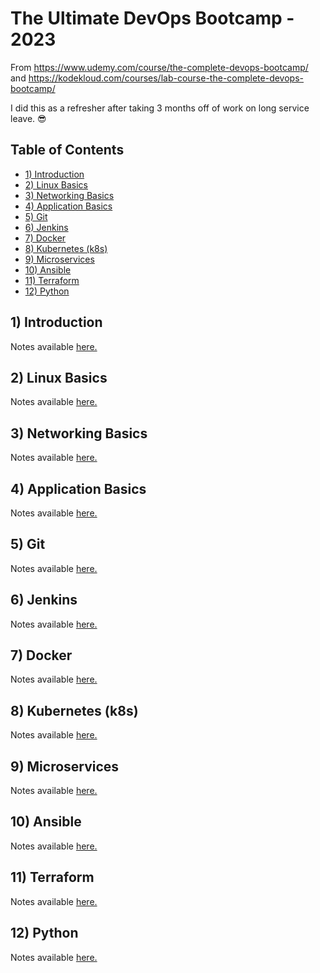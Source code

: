 # The Ultimate DevOps Bootcamp - 2023 <!-- omit in toc -->

From https://www.udemy.com/course/the-complete-devops-bootcamp/ and https://kodekloud.com/courses/lab-course-the-complete-devops-bootcamp/

I did this as a refresher after taking 3 months off of work on long service leave. 😎

## Table of Contents <!-- omit in toc -->

- [1) Introduction](#1-introduction)
- [2) Linux Basics](#2-linux-basics)
- [3) Networking Basics](#3-networking-basics)
- [4) Application Basics](#4-application-basics)
- [5) Git](#5-git)
- [6) Jenkins](#6-jenkins)
- [7) Docker](#7-docker)
- [8) Kubernetes (k8s)](#8-kubernetes-k8s)
- [9) Microservices](#9-microservices)
- [10) Ansible](#10-ansible)
- [11) Terraform](#11-terraform)
- [12) Python](#12-python)

## 1) Introduction

Notes available [here.](./01-intro.md)

## 2) Linux Basics

Notes available [here.](./02-linux-basics.md)

## 3) Networking Basics

Notes available [here.](./03-network-basics.md)

## 4) Application Basics

Notes available [here.](./04-application-basics.md)

## 5) Git

Notes available [here.](./05-git.md)

## 6) Jenkins

Notes available [here.](./06-jenkins.md)

## 7) Docker

Notes available [here.](./07-docker.md)

## 8) Kubernetes (k8s)

Notes available [here.](./08-k8s.md)

## 9) Microservices

Notes available [here.](./09-microservices.md)

## 10) Ansible

Notes available [here.](./10-ansible.md)

## 11) Terraform

Notes available [here.](./11-terraform.md)

## 12) Python

Notes available [here.](./12-python.md)
